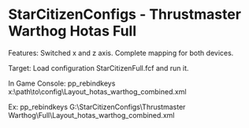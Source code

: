 StarCitizenConfigs - Thrustmaster Warthog Hotas Full
==================

Features:
Switched x and z axis.
Complete mapping for both devices.

Target: 
Load configuration StarCitizenFull.fcf and run it.

In Game Console: 
pp_rebindkeys x:\path\to\config\Layout_hotas_warthog_combined.xml

Ex:
pp_rebindkeys G:\StarCitizenConfigs\Thrustmaster Warthog\Full\Layout_hotas_warthog_combined.xml
